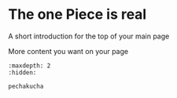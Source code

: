 # The one Piece is real

A short introduction for the top of your main page


More content you want on your page



<!-- use this to make a menu when you add more pages -->
```{toctree}
:maxdepth: 2
:hidden:

pechakucha
```

